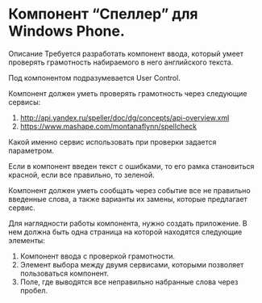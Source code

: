 Компонент “Спеллер” для Windows Phone.
===============
Описание
Требуется разработать компонент ввода, который умеет проверять грамотность набираемого в него английского текста.

Под компонентом подразумевается User Control.

Компонент должен уметь проверять грамотность через следующие сервисы:
1. http://api.yandex.ru/speller/doc/dg/concepts/api-overview.xml
2. https://www.mashape.com/montanaflynn/spellcheck

Какой именно сервис использовать при проверки задается параметром.

Если в компонент введен текст с ошибками, то его рамка становиться красной, если все правильно, то зеленой.

Компонент должен уметь сообщать через событие все не правильно введенные слова, а также варианты их замены, которые предлагает сервис.

Для наглядности работы компонента, нужно создать приложение.
В нем должна быть одна страница на которой находятся следующие элементы:
1. Компонент ввода с проверкой грамотности.
2. Элемент выбора между двумя сервисами, которыми позволяет пользоваться компонент.
3. Поле, где выводятся все неправильно набранные слова через пробел.
